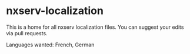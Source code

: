 # nxserv-localization

This is a home for all nxserv localization files. You can suggest your edits via pull requests.

Languages wanted: French, German
